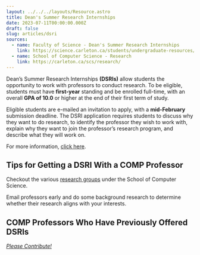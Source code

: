 ```yaml
---
layout: ../../../layouts/Resource.astro
title: Dean's Summer Research Internships
date: 2023-07-11T00:00:00.000Z
draft: false
slug: articles/dsri
sources:
  - name: Faculty of Science - Dean's Summer Research Internships
    link: https://science.carleton.ca/students/undergraduate-resources/deans-summer-research-internships/
  - name: School of Computer Science - Research
    link: https://carleton.ca/scs/research/
---
```


Dean’s Summer Research Internships **(DSRIs)** allow students the opportunity to work with professors to conduct research. To be eligible, students must have **first-year** standing and be enrolled full-time, with an overall **GPA of 10.0** or higher at the end of their first term of study.

Eligible students are e-mailed an invitation to apply, with a **mid-February** submission deadline. The DSRI application requires students to discuss why they want to do research, to identify the professor they wish to work with, explain why they want to join the professor’s research program, and describe what they will work on.

For more information, [click here](https://science.carleton.ca/students/undergraduate-resources/deans-summer-research-internships/).

## Tips for Getting a DSRI With a COMP Professor

Checkout the various [research groups](https://carleton.ca/scs/research/) under the School of Computer Science.

Email professors early and do some background research to determine whether their research aligns with your interests.

## COMP Professors Who Have Previously Offered DSRIs

[_Please Contribute!_](https://github.com/CarletonComputerScienceSociety/resources/blob/main/src/content/resources/careers/carleton-opportunies/dsri.md)
